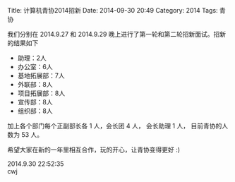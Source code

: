 Title: 计算机青协2014招新
Date: 2014-09-30 20:49
Category: 2014
Tags: 青协

我们分别在 2014.9.27 和 2014.9.29 晚上进行了第一轮和第二轮招新面试。招新的结果如下

* 助理：2人
* 办公室：6人
* 基地拓展部：7人
* 外联部：8人
* 项目拓展部：8人
* 宣传部：8人
* 组织部：8人

加上各个部门每个正副部长各 1 人，会长团 4 人， 会长助理 1 人， 目前青协的人数为 53 人。

希望大家在新的一年里相互合作，玩的开心，让青协变得更好 :)


2014.9.30 22:52:35  
cwj



